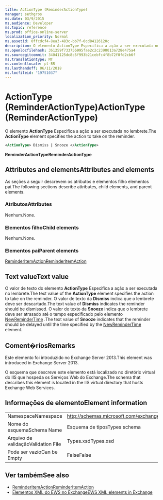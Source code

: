 ```yaml
---
title: ActionType (ReminderActionType)
manager: sethgros
ms.date: 03/9/2015
ms.audience: Developer
ms.topic: reference
ms.prod: office-online-server
localization_priority: Normal
ms.assetid: 0ffcdcf4-8ea3-483c-bb7f-0cd84126120c
description: O elemento ActionType Especifica a ação a ser executada no lembrete.
ms.openlocfilehash: 361259f733756995fae2c2c2390013a728e475a4
ms.sourcegitcommit: 34041125dc8c5f993b21cebfc4f8b72f0fd2cb6f
ms.translationtype: MT
ms.contentlocale: pt-BR
ms.lasthandoff: 06/11/2018
ms.locfileid: "19751037"
---
```

# <a name="actiontype-reminderactiontype"></a><span data-ttu-id="c9f91-103">ActionType (ReminderActionType)</span><span class="sxs-lookup"><span data-stu-id="c9f91-103">ActionType (ReminderActionType)</span></span>

<span data-ttu-id="c9f91-104">O elemento **ActionType** Especifica a ação a ser executada no lembrete.</span><span class="sxs-lookup"><span data-stu-id="c9f91-104">The **ActionType** element specifies the action to take on the reminder.</span></span> 
  
```XML
<ActionType> Dismiss | Snooze </ActionType>
```

 <span data-ttu-id="c9f91-105">**ReminderActionType**</span><span class="sxs-lookup"><span data-stu-id="c9f91-105">**ReminderActionType**</span></span>
## <a name="attributes-and-elements"></a><span data-ttu-id="c9f91-106">Attributes and elements</span><span class="sxs-lookup"><span data-stu-id="c9f91-106">Attributes and elements</span></span>

<span data-ttu-id="c9f91-107">As seções a seguir descrevem os atributos e elementos filho elementos pai.</span><span class="sxs-lookup"><span data-stu-id="c9f91-107">The following sections describe attributes, child elements, and parent elements.</span></span>
  
### <a name="attributes"></a><span data-ttu-id="c9f91-108">Atributos</span><span class="sxs-lookup"><span data-stu-id="c9f91-108">Attributes</span></span>

<span data-ttu-id="c9f91-109">Nenhum.</span><span class="sxs-lookup"><span data-stu-id="c9f91-109">None.</span></span>
  
### <a name="child-elements"></a><span data-ttu-id="c9f91-110">Elementos filho</span><span class="sxs-lookup"><span data-stu-id="c9f91-110">Child elements</span></span>

<span data-ttu-id="c9f91-111">Nenhum.</span><span class="sxs-lookup"><span data-stu-id="c9f91-111">None.</span></span>
  
### <a name="parent-elements"></a><span data-ttu-id="c9f91-112">Elementos pai</span><span class="sxs-lookup"><span data-stu-id="c9f91-112">Parent elements</span></span>

[<span data-ttu-id="c9f91-113">ReminderItemAction</span><span class="sxs-lookup"><span data-stu-id="c9f91-113">ReminderItemAction</span></span>](reminderitemaction.md)
  
## <a name="text-value"></a><span data-ttu-id="c9f91-114">Text value</span><span class="sxs-lookup"><span data-stu-id="c9f91-114">Text value</span></span>

<span data-ttu-id="c9f91-115">O valor de texto do elemento **ActionType** Especifica a ação a ser executada no lembrete.</span><span class="sxs-lookup"><span data-stu-id="c9f91-115">The text value of the **ActionType** element specifies the action to take on the reminder.</span></span> <span data-ttu-id="c9f91-116">O valor de texto da **Dismiss** indica que o lembrete deve ser descartado.</span><span class="sxs-lookup"><span data-stu-id="c9f91-116">The text value of **Dismiss** indicates the reminder should be dismissed.</span></span> <span data-ttu-id="c9f91-117">O valor de texto da **Snooze** indica que o lembrete deve ser atrasado até o tempo especificado pelo elemento [NewReminderTime](newremindertime.md) .</span><span class="sxs-lookup"><span data-stu-id="c9f91-117">The text value of **Snooze** indicates that the reminder should be delayed until the time specified by the [NewReminderTime](newremindertime.md) element.</span></span> 
  
## <a name="remarks"></a><span data-ttu-id="c9f91-118">Coment�rios</span><span class="sxs-lookup"><span data-stu-id="c9f91-118">Remarks</span></span>

<span data-ttu-id="c9f91-119">Este elemento foi introduzido no Exchange Server 2013.</span><span class="sxs-lookup"><span data-stu-id="c9f91-119">This element was introduced in Exchange Server 2013.</span></span>
  
<span data-ttu-id="c9f91-120">O esquema que descreve este elemento está localizado no diretório virtual do IIS que hospeda os Serviços Web do Exchange.</span><span class="sxs-lookup"><span data-stu-id="c9f91-120">The schema that describes this element is located in the IIS virtual directory that hosts Exchange Web Services.</span></span>
  
## <a name="element-information"></a><span data-ttu-id="c9f91-121">Informações de elemento</span><span class="sxs-lookup"><span data-stu-id="c9f91-121">Element information</span></span>

|||
|:-----|:-----|
|<span data-ttu-id="c9f91-122">Namespace</span><span class="sxs-lookup"><span data-stu-id="c9f91-122">Namespace</span></span>  <br/> |http://schemas.microsoft.com/exchange/services/2006/types  <br/> |
|<span data-ttu-id="c9f91-123">Nome do esquema</span><span class="sxs-lookup"><span data-stu-id="c9f91-123">Schema Name</span></span>  <br/> |<span data-ttu-id="c9f91-124">Esquema de tipos</span><span class="sxs-lookup"><span data-stu-id="c9f91-124">Types schema</span></span>  <br/> |
|<span data-ttu-id="c9f91-125">Arquivo de validação</span><span class="sxs-lookup"><span data-stu-id="c9f91-125">Validation File</span></span>  <br/> |<span data-ttu-id="c9f91-126">Types.xsd</span><span class="sxs-lookup"><span data-stu-id="c9f91-126">Types.xsd</span></span>  <br/> |
|<span data-ttu-id="c9f91-127">Pode ser vazio</span><span class="sxs-lookup"><span data-stu-id="c9f91-127">Can be Empty</span></span>  <br/> |<span data-ttu-id="c9f91-128">False</span><span class="sxs-lookup"><span data-stu-id="c9f91-128">False</span></span>  <br/> |
   
## <a name="see-also"></a><span data-ttu-id="c9f91-129">Ver também</span><span class="sxs-lookup"><span data-stu-id="c9f91-129">See also</span></span>

- [<span data-ttu-id="c9f91-130">ReminderItemAction</span><span class="sxs-lookup"><span data-stu-id="c9f91-130">ReminderItemAction</span></span>](reminderitemaction.md)
- [<span data-ttu-id="c9f91-131">Elementos XML do EWS no Exchange</span><span class="sxs-lookup"><span data-stu-id="c9f91-131">EWS XML elements in Exchange</span></span>](ews-xml-elements-in-exchange.md)

